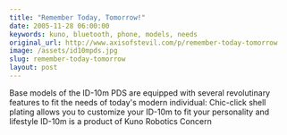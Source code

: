 ```yaml
---
title: "Remember Today, Tomorrow!"
date: 2005-11-28 06:00:00
keywords: kuno, bluetooth, phone, models, needs
original_url: http://www.axisofstevil.com/p/remember-today-tomorrow
image: /assets/id10mpds.jpg
slug: remember-today-tomorrow
layout: post
---
```


Base models of the ID-10m PDS are equipped with several revolutinary features to fit the needs of today&#039;s modern individual:
Chic-click shell plating allows you to customize your ID-10m to fit your personality and lifestyle
ID-10m is a product of Kuno Robotics Concern

